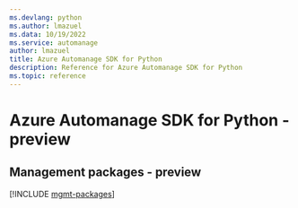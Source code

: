 ```yaml
---
ms.devlang: python
ms.author: lmazuel
ms.data: 10/19/2022
ms.service: automanage
author: lmazuel
title: Azure Automanage SDK for Python
description: Reference for Azure Automanage SDK for Python
ms.topic: reference
---
```

# Azure Automanage SDK for Python - preview

## Management packages - preview
[!INCLUDE [mgmt-packages](automanage-mgmt-index.md)]